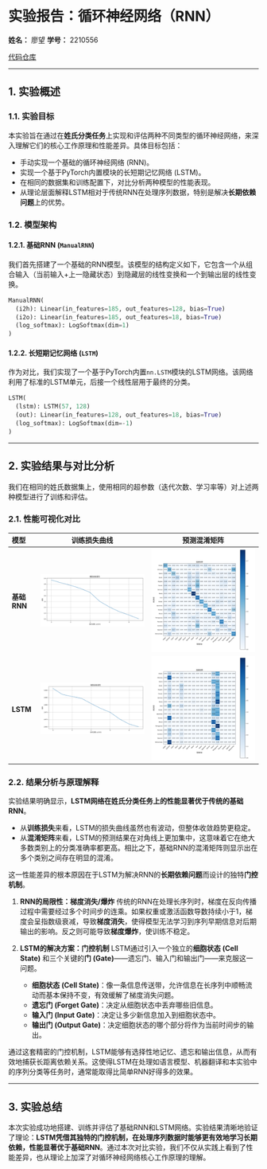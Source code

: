# 实验报告：循环神经网络（RNN）

**姓名：** 廖望
**学号：** 2210556

[代码仓库](https://github.com/aokimi0/DL)

---

## 1. 实验概述

### 1.1. 实验目标

本实验旨在通过在**姓氏分类任务**上实现和评估两种不同类型的循环神经网络，来深入理解它们的核心工作原理和性能差异。具体目标包括：
- 手动实现一个基础的循环神经网络 (RNN)。
- 实现一个基于PyTorch内置模块的长短期记忆网络 (LSTM)。
- 在相同的数据集和训练配置下，对比分析两种模型的性能表现。
- 从理论层面解释LSTM相对于传统RNN在处理序列数据，特别是解决**长期依赖问题**上的优势。

### 1.2. 模型架构

#### 1.2.1. 基础RNN (`ManualRNN`)
我们首先搭建了一个基础的RNN模型。该模型的结构定义如下，它包含一个从组合输入（当前输入+上一隐藏状态）到隐藏层的线性变换和一个到输出层的线性变换。
```python
ManualRNN(
  (i2h): Linear(in_features=185, out_features=128, bias=True)
  (i2o): Linear(in_features=185, out_features=18, bias=True)
  (log_softmax): LogSoftmax(dim=1)
)
```

#### 1.2.2. 长短期记忆网络 (`LSTM`)
作为对比，我们实现了一个基于PyTorch内置`nn.LSTM`模块的LSTM网络。该网络利用了标准的LSTM单元，后接一个线性层用于最终的分类。
```python
LSTM(
  (lstm): LSTM(57, 128)
  (out): Linear(in_features=128, out_features=18, bias=True)
  (log_softmax): LogSoftmax(dim=-1)
)
```

---

## 2. 实验结果与对比分析

我们在相同的姓氏数据集上，使用相同的超参数（迭代次数、学习率等）对上述两种模型进行了训练和评估。

### 2.1. 性能可视化对比

| 模型 | 训练损失曲线 | 预测混淆矩阵 |
| :--- | :---: | :---: |
| **基础RNN** | ![ManualRNN Loss](../fig/rnn/surname_manual_rnn/loss.png) | ![ManualRNN Confusion Matrix](../fig/rnn/surname_manual_rnn/confusion_matrix.png) |
| **LSTM** | ![LSTM Loss](../fig/rnn/surname_lstm/loss.png) | ![LSTM Confusion Matrix](../fig/rnn/surname_lstm/confusion_matrix.png) |

### 2.2. 结果分析与原理解释

实验结果明确显示，**LSTM网络在姓氏分类任务上的性能显著优于传统的基础RNN**。
- 从**训练损失**来看，LSTM的损失曲线虽然也有波动，但整体收敛趋势更稳定。
- 从**混淆矩阵**来看，LSTM的预测结果在对角线上更加集中，这意味着它在绝大多数类别上的分类准确率都更高。相比之下，基础RNN的混淆矩阵则显示出在多个类别之间存在明显的混淆。

这一性能差异的根本原因在于LSTM为解决RNN的**长期依赖问题**而设计的独特**门控机制**。

1.  **RNN的局限性：梯度消失/爆炸**
    传统的RNN在处理长序列时，梯度在反向传播过程中需要经过多个时间步的连乘。如果权重或激活函数导数持续小于1，梯度会呈指数级衰减，导致**梯度消失**，使得模型无法学习到序列早期信息对后期输出的影响。反之则可能导致**梯度爆炸**，使训练不稳定。

2.  **LSTM的解决方案：门控机制**
    LSTM通过引入一个独立的**细胞状态 (Cell State)** 和三个关键的**门 (Gate)**——遗忘门、输入门和输出门——来克服这一问题。
    - **细胞状态 (Cell State)**：像一条信息传送带，允许信息在长序列中顺畅流动而基本保持不变，有效缓解了梯度消失问题。
    - **遗忘门 (Forget Gate)**：决定从细胞状态中丢弃哪些旧信息。
    - **输入门 (Input Gate)**：决定让多少新信息加入到细胞状态中。
    - **输出门 (Output Gate)**：决定细胞状态的哪个部分将作为当前时间步的输出。

通过这套精密的门控机制，LSTM能够有选择性地记忆、遗忘和输出信息，从而有效地捕获长距离依赖关系。这使得LSTM在处理如语言模型、机器翻译和本实验中的序列分类等任务时，通常能取得比简单RNN好得多的效果。

---

## 3. 实验总结

本次实验成功地搭建、训练并评估了基础RNN和LSTM网络。实验结果清晰地验证了理论：**LSTM凭借其独特的门控机制，在处理序列数据时能够更有效地学习长期依赖，性能显著优于基础RNN**。通过本次对比实验，我们不仅从实践上看到了性能差异，也从理论上加深了对循环神经网络核心工作原理的理解。
